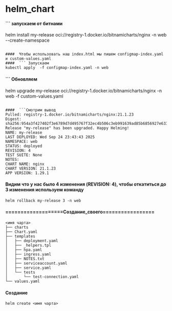 # helm_chart

####  ``` запускаем от битнами 
helm install my-release oci://registry-1.docker.io/bitnamicharts/nginx -n web --create-namespace
```

####  Чтобы использовать наш index.html мы пишем configmap-index.yaml и custom-values.yaml
####  ``` Запускаем
kubectl apply  -f configmap-index.yaml -n web        
```

####  ```  Обновляем
helm upgrade my-release oci://registry-1.docker.io/bitnamicharts/nginx -n web -f custom-values.yaml
```

####  ```Смотрим вывод
Pulled: registry-1.docker.io/bitnamicharts/nginx:21.1.23
Digest: sha256:954a3f427402f3e6789d7d495767f32ec4b506c3eb991639ad85b6856927e633
Release "my-release" has been upgraded. Happy Helming!
NAME: my-release
LAST DEPLOYED: Wed Sep 24 23:43:43 2025
NAMESPACE: web
STATUS: deployed
REVISION: 4
TEST SUITE: None
NOTES:
CHART NAME: nginx
CHART VERSION: 21.1.23
APP VERSION: 1.29.1
```


#### Видим что у нас было 4 изменения (REVISION: 4), чтобы откатиться до 3 изменения используем команду
```
helm rollback my-release 3 -n web
```




#### ===================Создание_своего=================
```
<имя чарта>
├── charts
├── Chart.yaml
├── templates
│   ├── deployment.yaml
│   ├── _helpers.tpl
│   ├── hpa.yaml
│   ├── ingress.yaml
│   ├── NOTES.txt
│   ├── serviceaccount.yaml
│   ├── service.yaml
│   └── tests
│       └── test-connection.yaml
└── values.yaml
```
#### Создание
` helm create <имя чарта> `
